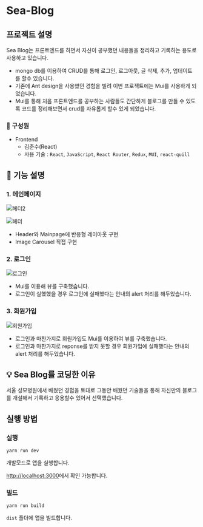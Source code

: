 # Sea-Blog

## 프로젝트 설명
Sea Blog는 프론트엔드를 하면서 자신이 공부했던 내용들을 정리하고 기록하는 용도로 사용하고 있습니다.
- mongo db를 이용하여 CRUD를 통해 로그인, 로그아웃, 글 삭제, 추가, 업데이트를 할수 있습니다.
- 기존에 Ant design을 사용했던 경험을 빌려 이번 프로젝트에는 Mui를 사용하게 되었습니다.
- Mui를 통해 처음 프론트엔드를 공부하는 사람들도 간단하게 블로그를 만들 수 있도록 코드를 정리해보면서 crud를 자유롭게 할수 있게 되었습니다.

### 🏃 구성원
- Frontend<br/>
  - 김준수(React)
  - 사용 기술 : `React`, `JavaScript`, `React Router`, `Redux`, `MUI`, `react-quill`
 
## 🔎 기능 설명

### 1. 메인페이지

![헤더2](https://github.com/skdksldk/Sea-Blog/assets/85090323/dd34abcf-b616-4044-90f1-0730f493cb6a)


![헤더](https://github.com/skdksldk/Sea-Blog/assets/85090323/f2c85d13-00aa-48dc-9459-6b6857847f5f)



- Header와 Mainpage에 반응형 레이아웃 구현
- Image Carousel 직접 구현

### 2. 로그인

![로그인](https://github.com/skdksldk/Sea-Blog/assets/85090323/1e716764-9263-4a62-ab3f-4b2cd8ad7eec)



- Mui를 이용해 뷰를 구축했습니다.
- 로그인이 실했했을 경우 로그인에 실패했다는 안내의 alert 처리를 해두었습니다.

### 3. 회원가입

![회원가입](https://github.com/skdksldk/Sea-Blog/assets/85090323/535a4c4f-b4c8-4e5b-9eb1-8a065112fe81)


- 로그인과 마찬가지로 회원가입도 Mui를 이용하여 뷰를 구축했습니다.
- 로그인과 마찬가지로 reponse를 받지 못할 경우 회원가입에 실패했다는 안내의 alert 처리를 해두었습니다.


## 💡 Sea Blog를 코딩한 이유

서울 성모병원에서 배웠던 경험을 토대로 그동안 배웠던 기술들을 통해 자신만의 블로그를 개설해서 기록하고 응용할수 있어서 선택했습니다.

## 실행 방법

### 실행
`yarn run dev`

개발모드로 앱을 실행합니다.

[http://localhost:3000](http://localhost:3000)에서 확인 가능합니다.

### 빌드
`yarn run build`

`dist` 폴더에 앱을 빌드합니다.
